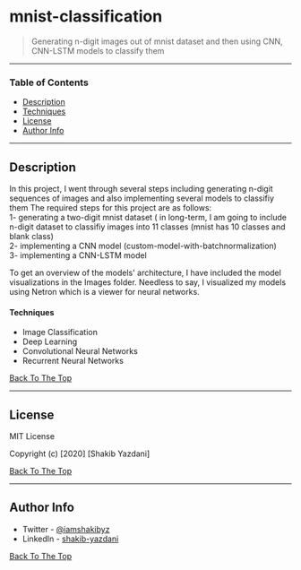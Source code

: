 # mnist-classification

> Generating n-digit images out of mnist dataset and then using CNN, CNN-LSTM models to classify them

---

### Table of Contents

- [Description](#description)
- [Techniques](#techniques)
- [License](#license)
- [Author Info](#author-info)

---

## Description

In this project, I went through several steps including generating n-digit sequences of images and also implementing several models to classifiy them
The required steps for this project are as follows: <br/>
1- generating a two-digit mnist dataset ( in long-term, I am going to include n-digit dataset to classifiy images into 11 classes (mnist has 10 classes and blank class) <br/>
2- implementing a CNN model (custom-model-with-batchnormalization)<br/>
3- implementing a CNN-LSTM model<br/>

To get an overview of the models' architecture, I have included the model visualizations in the Images folder. Needless to say,
I visualized my models using Netron which is a viewer for neural networks.

#### Techniques

- Image Classification
- Deep Learning
- Convolutional Neural Networks
- Recurrent Neural Networks

[Back To The Top](#mnist-classification)

---

## License

MIT License

Copyright (c) [2020] [Shakib Yazdani]


[Back To The Top](#mnist-classification)

---

## Author Info

- Twitter - [@iamshakibyz](https://twitter.com/iamshakibyz)
- LinkedIn - [shakib-yazdani](https://www.linkedin.com/in/shakib-yazdani)

[Back To The Top](#mnist-classification)
